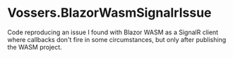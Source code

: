 # Vossers.BlazorWasmSignalrIssue
Code reproducing an issue I found with Blazor WASM as a SignalR client where callbacks don't fire in some circumstances, but only after publishing the WASM project.
